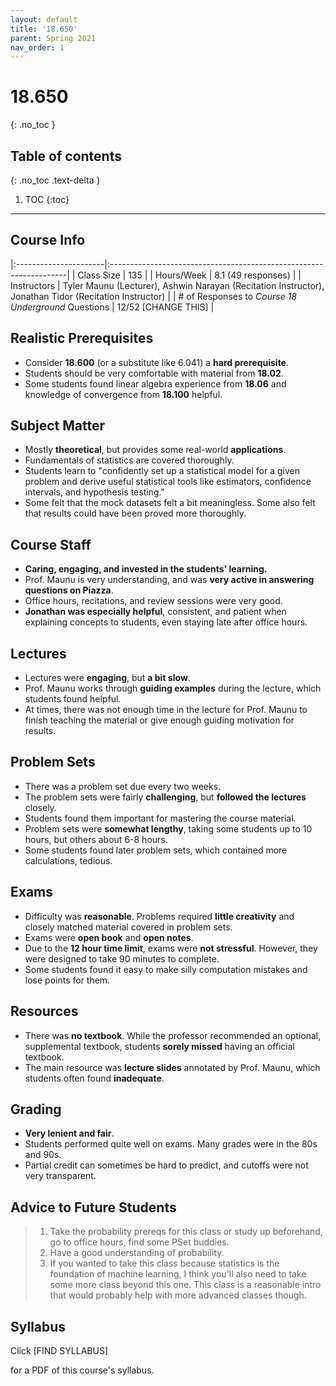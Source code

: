 ```yaml
---
layout: default
title: '18.650'
parent: Spring 2021
nav_order: 1
---
```


# 18.650
{: .no_toc }

## Table of contents
{: .no_toc .text-delta }

1. TOC
{:toc}

---

## Course Info

|:----------------------|:-------------------------------------------------------------------|
| Class Size            | 135                                                                 |
| Hours/Week            | 8.1 (49 responses)                                                 | 
| Instructors           | Tyler Maunu (Lecturer), Ashwin Narayan (Recitation Instructor), Jonathan Tidor (Recitation Instructor)   |
| # of Responses to *Course 18 Underground* Questions  | 12/52 [CHANGE THIS] |

## Realistic Prerequisites
* Consider **18.600** (or a substitute like 6.041) a **hard prerequisite**.
* Students should be very comfortable with material from **18.02**.
* Some students found linear algebra experience from **18.06** and knowledge of convergence from **18.100** helpful.

## Subject Matter
* Mostly **theoretical**, but provides some real-world **applications**.
* Fundamentals of statistics are covered thoroughly.
* Students learn to "confidently set up a statistical model for a given problem and derive useful statistical tools like estimators, confidence intervals, and hypothesis testing."
* Some felt that the mock datasets felt a bit meaningless. Some also felt that results could have been proved more thoroughly.

## Course Staff
* **Caring, engaging, and invested in the students' learning.**
* Prof. Maunu is very understanding, and was **very active in answering questions on Piazza**.
* Office hours, recitations, and review sessions were very good.
* **Jonathan was especially helpful**, consistent, and patient when explaining concepts to students, even staying late after office hours.

## Lectures
* Lectures were **engaging**, but **a bit slow**.
* Prof. Maunu works through **guiding examples** during the lecture, which students found helpful.
* At times, there was not enough time in the lecture for Prof. Maunu to finish teaching the material or give enough guiding motivation for results.

## Problem Sets
* There was a problem set due every two weeks.
* The problem sets were fairly **challenging**, but **followed the lectures** closely.
* Students found them important for mastering the course material.
* Problem sets were **somewhat lengthy**, taking some students up to 10 hours, but others about 6-8 hours.
* Some students found later problem sets, which contained more calculations, tedious.

## Exams
* Difficulty was **reasonable**. Problems required **little creativity** and closely matched material covered in problem sets.
* Exams were **open book** and **open notes**.
* Due to the **12 hour time limit**, exams were **not stressful**. However, they were designed to take 90 minutes to complete.
* Some students found it easy to make silly computation mistakes and lose points for them.

## Resources
* There was **no textbook**. While the professor recommended an optional, supplemental textbook, students **sorely missed** having an official textbook.
* The main resource was **lecture slides** annotated by Prof. Maunu, which students often found **inadequate**. 

## Grading
* **Very lenient and fair**.
* Students performed quite well on exams. Many grades were in the 80s and 90s.
* Partial credit can sometimes be hard to predict, and cutoffs were not very transparent.

## Advice to Future Students
> 1. Take the probability prereqs for this class or study up beforehand, go to office hours, find some PSet buddies.
> 2. Have a good understanding of probability.
> 3. If you wanted to take this class because statistics is the foundation of machine learning, I think you'll also need to take some more class beyond this one. This class is a reasonable intro that would probably help with more advanced classes though.

## Syllabus
Click [FIND SYLLABUS]
<!-- [**here**](/assets/files/100B_Syllabus_Fall2020.pdf)  -->
for a PDF of this course's syllabus.